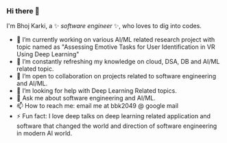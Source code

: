 ### Hi there 👋

I'm Bhoj Karki, a ✨ _software engineer_ ✨, who loves to dig into codes.

- 🔭 I’m currently working on various AI/ML related research project with topic named as "Assessing Emotive Tasks for User Identification in VR Using Deep Learning" 
- 🌱 I’m constantly refreshing my knowledge on cloud, DSA, DB and AI/ML related topic.
- 👯 I’m open to collaboration on projects related to software engineering and AI/ML.
- 🤔 I’m looking for help with Deep Learning Related topics.
- 💬 Ask me about software engineering and AI/ML.
- 📫 How to reach me: email me at bbk2049 @ google mail
- ⚡ Fun fact: I love deep talks on deep learning related application and software that changed the world and direction of software engineering in modern AI world. 

